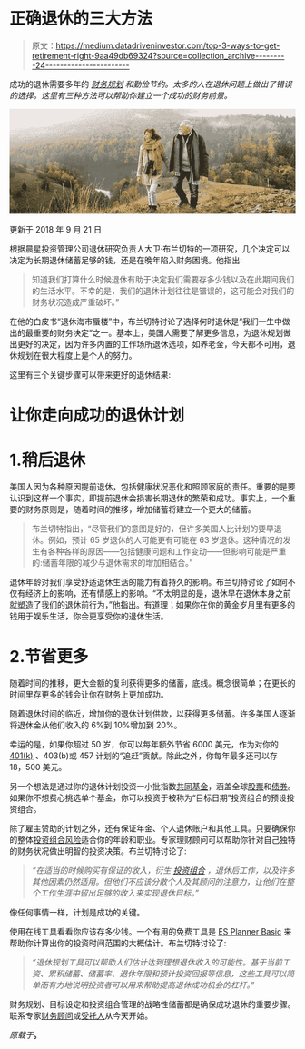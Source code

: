 # 正确退休的三大方法

> 原文：<https://medium.datadriveninvestor.com/top-3-ways-to-get-retirement-right-9aa49db69324?source=collection_archive---------24----------------------->

成功的退休需要多年的 [*财务规划*](https://www.seniorfinanceadvisor.com/resources/financial-planning-assessment) *和勤俭节约。太多的人在退休问题上做出了错误的选择。这里有三种方法可以帮助你建立一个成功的财务前景。*

![](img/1ecbcc464cf57b9a75f21a5650c8a0e7.png)

更新于 2018 年 9 月 21 日

根据晨星投资管理公司退休研究负责人大卫·布兰切特的一项研究，几个决定可以决定为长期退休储蓄足够的钱，还是在晚年陷入财务困境。他指出:

> 知道我们打算什么时候退休有助于决定我们需要存多少钱以及在此期间我们的生活水平。不幸的是，我们的退休计划往往是错误的，这可能会对我们的财务状况造成严重破坏。”

在他的白皮书“退休海市蜃楼”中，布兰切特讨论了选择何时退休是“我们一生中做出的最重要的财务决定”之一。基本上，美国人需要了解更多信息，为退休规划做出更好的决定，因为许多内置的工作场所退休选项，如养老金，今天都不可用，退休规划在很大程度上是个人的努力。

这里有三个关键步骤可以带来更好的退休结果:

# 让你走向成功的退休计划

# 1.稍后退休

美国人因为各种原因提前退休，包括健康状况恶化和照顾家庭的责任。重要的是要认识到这样一个事实，即提前退休会损害长期退休的繁荣和成功。事实上，一个重要的财务原则是，随着时间的推移，增加储蓄将建立一个更大的储蓄。

> 布兰切特指出，“尽管我们的意图是好的，但许多美国人比计划的要早退休。例如，预计 65 岁退休的人可能更有可能在 63 岁退休。这种情况的发生有各种各样的原因——包括健康问题和工作变动——但影响可能是严重的:储蓄年限的减少与退休需求的增加相结合。”

退休年龄对我们享受舒适退休生活的能力有着持久的影响。布兰切特讨论了如何不仅有经济上的影响，还有情感上的影响。“不太明显的是，退休早在退休本身之前就塑造了我们的退休前行为，”他指出。有道理；如果你在你的黄金岁月里有更多的钱用于娱乐生活，你会更享受你的退休生活。

# 2.节省更多

随着时间的推移，更大金额的复利获得更多的储蓄，底线。概念很简单；在更长的时间里存更多的钱会让你在财务上更加成功。

随着退休时间的临近，增加你的退休计划供款，以获得更多储蓄。许多美国人逐渐将退休金从他们收入的 6%到 10%增加到 20%。

幸运的是，如果你超过 50 岁，你可以每年额外节省 6000 美元，作为对你的 [401(k)](https://www.seniorfinanceadvisor.com/investments/401k) 、403(b)或 457 计划的“追赶”贡献。除此之外，你每年最多还可以存 18，500 美元。

另一个想法是通过你的退休计划投资一小批指数[共同基金](https://www.seniorfinanceadvisor.com/investments/mutual-funds)，涵盖全球[股票](https://www.seniorfinanceadvisor.com/investments/stocks)和[债券](https://www.seniorfinanceadvisor.com/investments/bonds)。如果你不想费心挑选单个基金，你可以投资于被称为“目标日期”投资组合的预设投资组合。

除了雇主赞助的计划之外，还有保证年金、个人退休账户和其他工具。只要确保你的整体[投资组合风险](https://www.seniorfinanceadvisor.com/investments/risk-management)适合你的年龄和职业。专家理财顾问可以帮助你针对自己独特的财务状况做出明智的投资决策。布兰切特讨论了:

> *“在适当的时候购买有保证的收入，衍生* [*投资组合*](https://www.seniorfinanceadvisor.com/investments/portfolio-management) *，退休后工作，以及许多其他因素仍然适用。但他们不应该分散个人及其顾问的注意力，让他们在整个工作生涯中留出足够的收入来实现退休目标。”*

像任何事情一样，计划是成功的关键。

使用在线工具看看你应该存多少钱。一个有用的免费工具是 [ES Planner Basic](https://basic.esplanner.com/) 来帮助你计算出你的投资时间范围的大概估计。布兰切特讨论了:

> *“退休规划工具可以帮助人们估计达到理想退休收入的可能性。基于当前工资、累积储蓄、储蓄率、退休年限和预计投资回报等信息，这些工具可以简单而有力地说明投资者可以用来帮助提高退休成功机会的杠杆。”*

财务规划、目标设定和投资组合管理的战略性储蓄都是确保成功退休的重要步骤。联系专家[财务顾问](https://www.seniorfinanceadvisor.com/)或[受托人](https://www.seniorfinanceadvisor.com/news/is-your-financial-advisor-a-fiduciary)从今天开始。

*原载于*[](https://www.seniorfinanceadvisor.com/news/top-ways-to-get-retirement-right)**。**